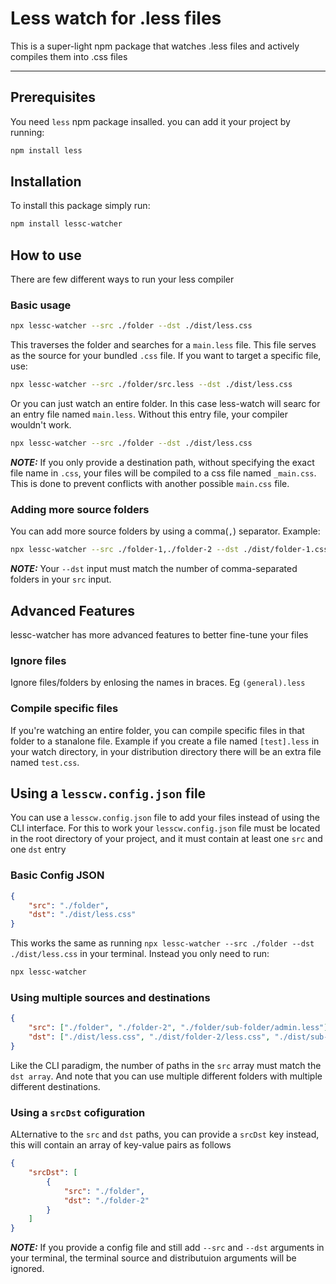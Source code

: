 # Less watch for .less files

This is a super-light npm package that watches .less files and actively compiles them into .css files

---

## Prerequisites

You need `less` npm package insalled. you can add it your project by running:

```bash
npm install less
```

## Installation

To install this package simply run:

```bash
npm install lessc-watcher
```

## How to use

There are few different ways to run your less compiler

### Basic usage

```bash
npx lessc-watcher --src ./folder --dst ./dist/less.css
```

This traverses the folder and searches for a `main.less` file. This file serves as the source for your bundled `.css` file. If you want to target a specific file, use:

```bash
npx lessc-watcher --src ./folder/src.less --dst ./dist/less.css
```

Or you can just watch an entire folder. In this case less-watch will searc for an entry file named `main.less`. Without this entry file, your compiler wouldn't work.

```bash
npx lessc-watcher --src ./folder --dst ./dist/less.css
```

**_NOTE:_** If you only provide a destination path, without specifying the exact file name in `.css`, your files will be compiled to a css file named `_main.css`. This is done to prevent conflicts with another possible `main.css` file.

### Adding more source folders

You can add more source folders by using a comma(`,`) separator. Example:

```bash
npx lessc-watcher --src ./folder-1,./folder-2 --dst ./dist/folder-1.css,./dist/folder-2.css
```

**_NOTE:_** Your `--dst` input must match the number of comma-separated folders in your `src` input.

## Advanced Features

lessc-watcher has more advanced features to better fine-tune your files

### Ignore files

Ignore files/folders by enlosing the names in braces. Eg `(general).less`

### Compile specific files

If you're watching an entire folder, you can compile specific files in that folder to a stanalone file. Example if you create a file named `[test].less` in your watch directory, in your distribution directory there will be an extra file named `test.css`.

## Using a `lesscw.config.json` file

You can use a `lesscw.config.json` file to add your files instead of using the CLI interface. For this to work your `lesscw.config.json` file must be located in the root directory of your project, and it must contain at least one `src` and one `dst` entry

### Basic Config JSON

```json
{
    "src": "./folder",
    "dst": "./dist/less.css"
}
```

This works the same as running `npx lessc-watcher --src ./folder --dst ./dist/less.css` in your terminal. Instead you only need to run:

```bash
npx lessc-watcher
```

### Using multiple sources and destinations

```json
{
    "src": ["./folder", "./folder-2", "./folder/sub-folder/admin.less"],
    "dst": ["./dist/less.css", "./dist/folder-2/less.css", "./dist/sub-folder.css"]
}
```

Like the CLI paradigm, the number of paths in the `src` array must match the `dst array`. And note that you can use multiple different folders with multiple different destinations.

### Using a `srcDst` cofiguration

ALternative to the `src` and `dst` paths, you can provide a `srcDst` key instead, this will contain an array of key-value pairs as follows

```json
{
    "srcDst": [
        {
            "src": "./folder",
            "dst": "./folder-2"
        }
    ]
}
```

**_NOTE:_** If you provide a config file and still add `--src` and `--dst` arguments in your terminal, the terminal source and distributuion arguments will be ignored.
